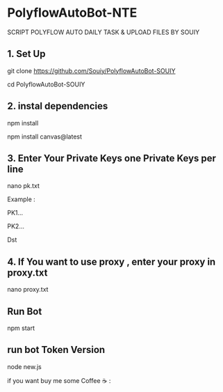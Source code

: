 # PolyflowAutoBot-NTE

SCRIPT POLYFLOW AUTO DAILY TASK & UPLOAD FILES BY SOUIY

## 1. Set Up
git clone https://github.com/Souiy/PolyflowAutoBot-SOUIY

cd PolyflowAutoBot-SOUIY

## 2. instal dependencies
npm install

npm install canvas@latest

## 3. Enter Your Private Keys one Private Keys per line
nano pk.txt

Example : 

PK1...

PK2...

Dst

## 4. If You want to use proxy , enter your proxy in proxy.txt
nano proxy.txt

## Run Bot 

npm start

## run bot Token Version

node new.js

if you want buy me some Coffee ☕️ : 